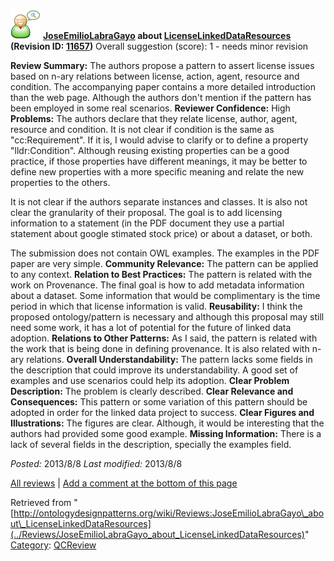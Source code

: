 [![](../images/thumb/2/29/Reviewer.png/48px-Reviewer.png)](../Image/Reviewer.png "Reviewer.png")
__[JoseEmilioLabraGayo](../User/JoseEmilioLabraGayo "User:JoseEmilioLabraGayo") about [LicenseLinkedDataResources](../Submissions/LicenseLinkedDataResources "Submissions:LicenseLinkedDataResources") (Revision ID: [11657](../Submissions/LicenseLinkedDataResources@oldid=11657 "http://ontologydesignpatterns.org/wiki/Submissions:LicenseLinkedDataResources?oldid=11657"))__
Overall suggestion (score): 1 - needs minor revision




 __Review Summary:__ The authors propose a pattern to assert license issues based on n-ary relations between license, action, agent, resource and condition. 
The accompanying paper contains a more detailed introduction than the web page. Although the authors don't mention if the pattern has been employed in some real scenarios.
__Reviewer Confidence:__ High
__Problems:__ The authors declare that they relate license, author, agent, resource and condition. It is not clear if condition is the same as "cc:Requirement". If it is, I would advise to clarify or to define a property "lldr:Condition". 
Although reusing existing properties can be a good practice, if those properties have different meanings, it may be better to define new properties with a more specific meaning and relate the new properties to the others.


It is not clear if the authors separate instances and classes. It is also not clear the granularity of their proposal. The goal is to add licensing information to a statement (in the PDF document they use a partial statement about google stimated stock price) or about a dataset, or both.


  




The submission does not contain OWL examples. The examples in the PDF paper are very simple.
__Community Relevance:__ The pattern can be applied to any context.
__Relation to Best Practices:__ The pattern is related with the work on Provenance. The final goal is how to add metadata information about a dataset.
Some information that would be complimentary is the time period in which that license information is valid.
__Reusability:__ I think the proposed ontology/pattern is necessary and although this proposal may still need some work, it has a lot of potential for the future of linked data adoption.
__Relations to Other Patterns:__ As I said, the pattern is related with the work that is being done in defining provenance.
It is also related with n-ary relations.
__Overall Understandability:__ The pattern lacks some fields in the description that could improve its understandability. A good set of examples and use scenarios could help its adoption.
__Clear Problem Description:__ The problem is clearly described.
__Clear Relevance and Consequences:__ This pattern or some variation of this pattern should be adopted in order for the linked data project to success.
__Clear Figures and Illustrations:__ The figures are clear. Although, it would be interesting that the authors had provided some good example.
__Missing Information:__ There is a lack of several fields in the description, specially the examples field.

_Posted:_ 2013/8/8 _Last modified:_ 2013/8/8



[All reviews](../Reviews/Main "Reviews:Main") | [Add a comment at the bottom of this page](index.php@title=Odp%253AAdd_comment&target=../Reviews/JoseEmilioLabraGayo_about_LicenseLinkedDataResources#New_comment "http://ontologydesignpatterns.org/wiki/index.php?title=Odp:Add_comment&target=Reviews:JoseEmilioLabraGayo_about_LicenseLinkedDataResources#New_comment")


Retrieved from "[http://ontologydesignpatterns.org/wiki/Reviews:JoseEmilioLabraGayo\_about\_LicenseLinkedDataResources](../Reviews/JoseEmilioLabraGayo_about_LicenseLinkedDataResources)"
 [Category](http://ontologydesignpatterns.org/wiki/Special:Categories "Special:Categories"): [QCReview](../Category/QCReview "Category:QCReview")